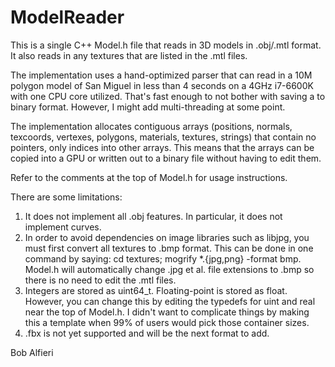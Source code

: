# ModelReader

This is a single C++ Model.h file that reads in 3D models in .obj/.mtl format. It also reads in any textures that are listed in the .mtl files.

The implementation uses a hand-optimized parser that can read in a 10M polygon model of San Miguel in less than 4 seconds on a 4GHz i7-6600K with one CPU core utilized.  That's fast enough to not bother with saving a to binary format.  However, I might add multi-threading at some point.

The implementation allocates contiguous arrays (positions, normals, texcoords, vertexes, polygons, materials, textures, strings) that contain no pointers, only indices into other arrays.  This means that the arrays can be copied into a GPU or written out to a binary file without having to edit them.

Refer to the comments at the top of Model.h for usage instructions.

There are some limitations:
1) It does not implement all .obj features.  In particular, it does not implement curves.
2) In order to avoid dependencies on image libraries such as libjpg, you must first convert all textures to .bmp format.  This can be done in one command by saying: cd textures; mogrify *.{jpg,png} -format bmp.  Model.h will automatically change .jpg et al. file extensions to .bmp so there is no need to edit the .mtl files.
3) Integers are stored as uint64_t.  Floating-point is stored as float.  However, you can change this by editing the typedefs for uint and real near the top of Model.h.  I didn't want to complicate things by making this a template when 99% of users would pick those container sizes.
3) .fbx is not yet supported and will be the next format to add.

Bob Alfieri
